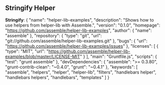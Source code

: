 
## Stringify Helper

**Stringify**: {
  "name": "helper-lib-examples",
  "description": "Shows how to use helpers from helper-lib with Assemble.",
  "version": "0.1.0",
  "homepage": "https://github.com/assemble/helper-lib-examples",
  "author": {
    "name": "assemble"
  },
  "repository": {
    "type": "git",
    "url": "git://github.com/assemble/helper-lib-examples.git"
  },
  "bugs": {
    "url": "https://github.com/assemble/helper-lib-examples/issues"
  },
  "licenses": [
    {
      "type": "MIT",
      "url": "https://github.com/assemble/helper-lib-examples/blob/master/LICENSE-MIT"
    }
  ],
  "main": "Gruntfile.js",
  "scripts": {
    "test": "grunt assemble"
  },
  "devDependencies": {
    "assemble": ">= 0.3.80",
    "grunt-contrib-clean": "~0.4.0",
    "grunt": "~0.4.1"
  },
  "keywords": [
    "assemble",
    "helpers",
    "helper",
    "helper-lib",
    "filters",
    "handlebars helper",
    "handlebars helpers",
    "handlebars",
    "templates"
  ]
}


